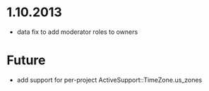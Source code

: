 # 1.10.2013
- data fix to add moderator roles to owners

# Future
- add support for per-project ActiveSupport::TimeZone.us_zones
